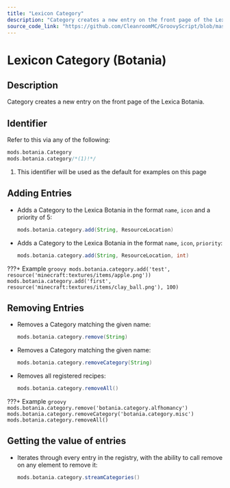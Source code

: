 ```yaml
---
title: "Lexicon Category"
description: "Category creates a new entry on the front page of the Lexica Botania."
source_code_link: "https://github.com/CleanroomMC/GroovyScript/blob/master/src/main/java/com/cleanroommc/groovyscript/compat/mods/botania/Lexicon.java"
---
```


# Lexicon Category (Botania)

## Description

Category creates a new entry on the front page of the Lexica Botania.

## Identifier

Refer to this via any of the following:

```groovy hl_lines="2"
mods.botania.Category
mods.botania.category/*(1)!*/
```

1. This identifier will be used as the default for examples on this page

## Adding Entries

- Adds a Category to the Lexica Botania in the format `name`, `icon` and a priority of 5:

    ```groovy
    mods.botania.category.add(String, ResourceLocation)
    ```

- Adds a Category to the Lexica Botania in the format `name`, `icon`, `priority`:

    ```groovy
    mods.botania.category.add(String, ResourceLocation, int)
    ```

???+ Example
    ```groovy
    mods.botania.category.add('test', resource('minecraft:textures/items/apple.png'))
    mods.botania.category.add('first', resource('minecraft:textures/items/clay_ball.png'), 100)
    ```

## Removing Entries

- Removes a Category matching the given name:

    ```groovy
    mods.botania.category.remove(String)
    ```

- Removes a Category matching the given name:

    ```groovy
    mods.botania.category.removeCategory(String)
    ```

- Removes all registered recipes:

    ```groovy
    mods.botania.category.removeAll()
    ```

???+ Example
    ```groovy
    mods.botania.category.remove('botania.category.alfhomancy')
    mods.botania.category.removeCategory('botania.category.misc')
    mods.botania.category.removeAll()
    ```

## Getting the value of entries

- Iterates through every entry in the registry, with the ability to call remove on any element to remove it:

    ```groovy
    mods.botania.category.streamCategories()
    ```
